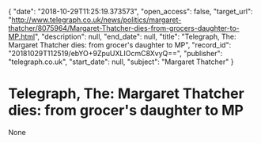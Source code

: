 {
  "date": "2018-10-29T11:25:19.373573", 
  "open_access": false, 
  "target_url": "http://www.telegraph.co.uk/news/politics/margaret-thatcher/8075964/Margaret-Thatcher-dies-from-grocers-daughter-to-MP.html", 
  "description": null, 
  "end_date": null, 
  "title": "Telegraph, The: Margaret Thatcher dies: from grocer's daughter to MP", 
  "record_id": "20181029T112519/ebYO+9ZpuUXLIOcmC8XvyQ==", 
  "publisher": "telegraph.co.uk", 
  "start_date": null, 
  "subject": "Margaret Thatcher"
}

# Telegraph, The: Margaret Thatcher dies: from grocer's daughter to MP

None